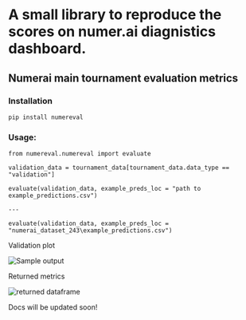 # A small library to reproduce the scores on numer.ai diagnistics dashboard.

## Numerai main tournament evaluation metrics

### Installation

`pip install numereval`

### Usage: 

```
from numereval.numereval import evaluate

validation_data = tournament_data[tournament_data.data_type == "validation"]

evaluate(validation_data, example_preds_loc = "path to example_predictions.csv")

---

evaluate(validation_data, example_preds_loc = "numerai_dataset_243\example_predictions.csv")
```

Validation plot

![Sample output](https://raw.githubusercontent.com/parmarsuraj99/numereval/master/images/nmr_eval.png)

Returned metrics

![returned dataframe](https://raw.githubusercontent.com/parmarsuraj99/numereval/master/images/numertest.png)


Docs will be updated soon!
